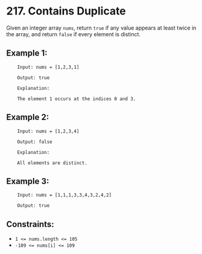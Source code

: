 # 217. Contains Duplicate

Given an integer array `nums`, return `true` if any value appears at least twice in the array, and return `false` if every element is distinct.

 

## Example 1:

        Input: nums = [1,2,3,1]

        Output: true

        Explanation:

        The element 1 occurs at the indices 0 and 3.

## Example 2:

        Input: nums = [1,2,3,4]

        Output: false

        Explanation:

        All elements are distinct.

## Example 3:

        Input: nums = [1,1,1,3,3,4,3,2,4,2]

        Output: true

 

## Constraints:

* `1 <= nums.length <= 105`
* `-109 <= nums[i] <= 109`